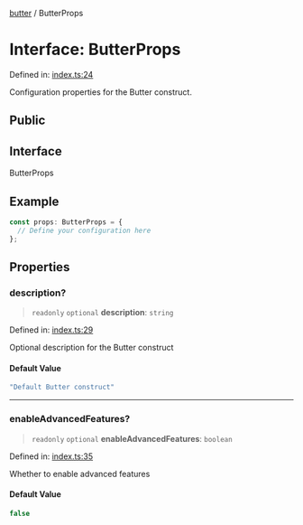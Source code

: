[butter](../index.md) / ButterProps

# Interface: ButterProps

Defined in: [index.ts:24](https://github.com/sds9/butter/blob/main/lib/index.ts#L24)

Configuration properties for the Butter construct.

## Public

## Interface

ButterProps

## Example

```typescript
const props: ButterProps = {
  // Define your configuration here
};
```

## Properties

### description?

> `readonly` `optional` **description**: `string`

Defined in: [index.ts:29](https://github.com/sds9/butter/blob/main/lib/index.ts#L29)

Optional description for the Butter construct

#### Default Value

```ts
"Default Butter construct"
```

***

### enableAdvancedFeatures?

> `readonly` `optional` **enableAdvancedFeatures**: `boolean`

Defined in: [index.ts:35](https://github.com/sds9/butter/blob/main/lib/index.ts#L35)

Whether to enable advanced features

#### Default Value

```ts
false
```
